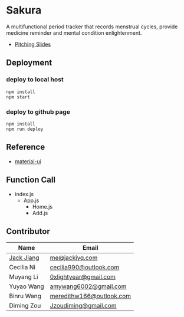 # Sakura

A multifunctional period tracker that records menstrual cycles, provide medicine reminder and mental condition enlightenment.

- [Pitching Slides](https://drive.google.com/open?id=1Uhi0TC3JCqhMIUT5DZIQyERm9cmct5kY)

## Deployment

### deploy to local host

```shell
npm install
npm start
```

### deploy to github page

```shell
npm install
npm run deploy
```

## Reference

- [material-ui](https://material-ui.com/getting-started)

## Function Call

- index.js
  - App.js
    - Home.js
    - Add.js

## Contributor

| Name       | Email          |
| ---------- | -------------- |
| [Jack Jiang](https://github.com/jiangyiqun) | me@jackjyq.com |
| Cecilia Ni | cecilia990@outlook.com|
| Muyang Li  | 0xlightyear@gmail.com              |
| Yuyao Wang | amywang6002@gmail.com              |
| Binru Wang | meredithw166@outlook.com              |
| Diming Zou | Jzoudiming@gmail.com              |


